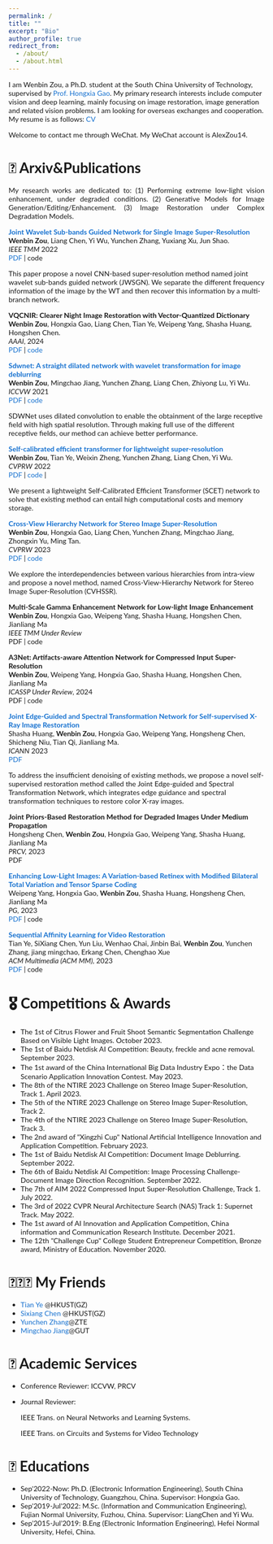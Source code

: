 ```yaml
---
permalink: /
title: ""
excerpt: "Bio"
author_profile: true
redirect_from: 
  - /about/
  - /about.html
---
```

<!-- bundle exec jekyll serve -->
I am Wenbin Zou, a Ph.D. student at the South China University of Technology, supervised by [Prof. Hongxia Gao](https://yanzhao.scut.edu.cn/open/ExpertInfo.aspx?zjbh=H81zJI-Popn6WACrL7cWMw==). My primary research interests include computer vision and deep learning, mainly focusing on image restoration, image generation and related vision problems. I am looking for overseas exchanges and cooperation. My resume is as follows: [CV](../files/WenbinZouCV_20231101_.pdf)

Welcome to contact me through WeChat. My WeChat account is AlexZou14. 

# 📝 Arxiv&Publications
<p style='text-align: justify;'> My research works are dedicated to: (1) Performing extreme low-light vision enhancement, under degraded conditions. (2) Generative Models for Image Generation/Editing/Enhancement. (3) Image Restoration under Complex Degradation Models.</p>

<style type="text/css">
    /* Color scheme stolen from Sergey Karayev */
    a {
    color: #1772d0;
    text-decoration:none !important;
    }
    a:focus, a:hover {
    color: #f09228;
    text-decoration:none !important;
    }
    table,td,th,tr{
    	border:none !important;
    }
    body,td,th,tr,p,a {
    font-family: 'Lato', Verdana, Helvetica, sans-serif;
    font-size: 14px
    }
    strong {
    font-family: 'Lato', Verdana, Helvetica, sans-serif;
    font-size: 14px;
    }
    heading {
    font-family: 'Lato', Verdana, Helvetica, sans-serif;
    font-size: 22px;
    }
    papertitle {
    font-family: 'Lato', Verdana, Helvetica, sans-serif;
    font-size: 14px;
    font-weight: 700
    }
    papertitle_just {
    font-family: 'Lato', Verdana, Helvetica, sans-serif;
    font-size: 14px;
    font-weight: 700;
    text-align: justify
    }
    name {
    font-family: 'Lato', Verdana, Helvetica, sans-serif;
    font-size: 32px;
    }
    .one
    {
    width: 160px;
    height: 160px;
    position: relative;
    }
    .two
    {
    width: 160px;
    height: 160px;
    position: absolute;
    transition: opacity .2s ease-in-out;
    -moz-transition: opacity .2s ease-in-out;
    -webkit-transition: opacity .2s ease-in-out;
    }
    .fade {
     transition: opacity .2s ease-in-out;
     -moz-transition: opacity .2s ease-in-out;
     -webkit-transition: opacity .2s ease-in-out;
    }
    span.highlight {
        background-color: #ffffd0;
    }
</style>
<!-- ################################  CONTENT START  ##################################################-->
<!-- <table width="100%" align="center" border="0" cellspacing="0" cellpadding="10"> -->

<tbody>





<!-- ###################################################################################################-->
<!-- Paper V ShadowDiffusion-->
<!-- <tr onmouseout="submit23_shadowdiffusion_stop()" onmouseover="submit23_shadowdiffusion_start()" > -->
<td width="20%">
<!-- <div class="one"> -->
<!-- <div class="two" id = 'submit23_shadowdiffusion_image'><img src='./files/submit23_after.png'></div>
<img src='./files/submit23_before.png'> -->
<!-- </div> -->
<script type="text/javascript">
// function submit23_shadowdiffusion_start() {
// document.getElementById('submit23_shadowdiffusion_image').style.opacity = "1";
// }
// function submit23_shadowdiffusion_stop() {
// document.getElementById('submit23_shadowdiffusion_image').style.opacity = "0";
// }
// submit23_shadowdiffusion_stop()
</script>
</td>
<td valign="top" width="80%">
  <a href="https://ieeexplore.ieee.org/document/9786841">
    <papertitle_just>Joint Wavelet Sub-bands Guided Network for Single Image Super-Resolution</papertitle_just>     
  </a>
  <br>
<strong>Wenbin Zou</strong>, Liang Chen, Yi Wu, Yunchen Zhang, Yuxiang Xu, Jun Shao.
<br>
<em>IEEE TMM</em> 2022 <br>
<a href="https://ieeexplore.ieee.org/document/9786841">PDF</a>
|
<a href="">code</a>
<p>This paper propose a novel CNN-based super-resolution method named joint wavelet sub-bands guided network (JWSGN). We separate the different frequency information of the image by the WT and then recover this information by a multi-branch network.</p>
</td>

<!-- Paper V ShadowDiffusion -->
<!-- ###################################################################################################-->
  

<td width="20%">
<!-- <div class="one"> -->
<!-- <div class="two" id = 'submit23_shadowdiffusion_image'><img src='./files/submit23_after.png'></div>
<img src='./files/submit23_before.png'> -->
<!-- </div> -->
<script type="text/javascript">
// function submit23_shadowdiffusion_start() {
// document.getElementById('submit23_shadowdiffusion_image').style.opacity = "1";
// }
// function submit23_shadowdiffusion_stop() {
// document.getElementById('submit23_shadowdiffusion_image').style.opacity = "0";
// }
// submit23_shadowdiffusion_stop()
</script>
</td>
<td valign="top" width="80%">
  <a href="">
    <papertitle_just>VQCNIR: Clearer Night Image Restoration with Vector-Quantized Dictionary</papertitle_just>
  </a>
  <br>
<strong>Wenbin Zou</strong>, Hongxia Gao, Liang Chen, Tian Ye, Weipeng Yang, Shasha Huang, Hongshen Chen.
  <br>
<em>AAAI</em>, 2024 <br>
<a href="https://arxiv.org/pdf/2312.08606">PDF</a>
|
<a href="https://github.com/AlexZou14/VQCNIR">code</a>
<p></p>
</td>



<!-- ###################################################################################################-->
<!-- Paper V ShadowDiffusion-->
<!-- <tr onmouseout="submit23_shadowdiffusion_stop()" onmouseover="submit23_shadowdiffusion_start()" > -->
<td width="20%">
<!-- <div class="one"> -->
<!-- <div class="two" id = 'submit23_shadowdiffusion_image'><img src='./files/submit23_after.png'></div>
<img src='./files/submit23_before.png'> -->
<!-- </div> -->
<script type="text/javascript">
// function submit23_shadowdiffusion_start() {
// document.getElementById('submit23_shadowdiffusion_image').style.opacity = "1";
// }
// function submit23_shadowdiffusion_stop() {
// document.getElementById('submit23_shadowdiffusion_image').style.opacity = "0";
// }
// submit23_shadowdiffusion_stop()
</script>
</td>
<td valign="top" width="80%">
  <a href="https://openaccess.thecvf.com/content/ICCV2021W/AIM/papers/Zou_SDWNet_A_Straight_Dilated_Network_With_Wavelet_Transformation_for_Image_ICCVW_2021_paper.pdf">
    <papertitle_just>Sdwnet: A straight dilated network with wavelet transformation for image deblurring</papertitle_just>     
  </a>
  <br>
<strong>Wenbin Zou</strong>, Mingchao Jiang, Yunchen Zhang, Liang Chen, Zhiyong Lu, Yi Wu.
  <br>
<em>ICCVW</em> 2021 <br>
<a href="https://openaccess.thecvf.com/content/ICCV2021W/AIM/papers/Zou_SDWNet_A_Straight_Dilated_Network_With_Wavelet_Transformation_for_Image_ICCVW_2021_paper.pdf">PDF</a>
|
<a href="https://github.com/FlyEgle/SDWNet">code</a>
<p>SDWNet uses dilated convolution to enable the obtainment of the large receptive field with high spatial resolution. Through making full use of the different receptive fields, our method can achieve better performance.</p>
</td>

<!-- Paper V ShadowDiffusion -->
<!-- ###################################################################################################-->
  


<!-- ###################################################################################################-->
<!-- Paper V ShadowDiffusion-->
<!-- <tr onmouseout="submit23_shadowdiffusion_stop()" onmouseover="submit23_shadowdiffusion_start()" > -->
<td width="20%">
<!-- <div class="one"> -->
<!-- <div class="two" id = 'submit23_shadowdiffusion_image'><img src='./files/submit23_after.png'></div>
<img src='./files/submit23_before.png'> -->
<!-- </div> -->
<script type="text/javascript">
// function submit23_shadowdiffusion_start() {
// document.getElementById('submit23_shadowdiffusion_image').style.opacity = "1";
// }
// function submit23_shadowdiffusion_stop() {
// document.getElementById('submit23_shadowdiffusion_image').style.opacity = "0";
// }
// submit23_shadowdiffusion_stop()
</script>
</td>
<td valign="top" width="80%">
  <a href="https://openaccess.thecvf.com/content/CVPR2022W/NTIRE/papers/Zou_Self-Calibrated_Efficient_Transformer_for_Lightweight_Super-Resolution_CVPRW_2022_paper.pdf">
    <papertitle_just>Self-calibrated efficient transformer for lightweight super-resolution </papertitle_just>     
  </a>
  <br>
<strong>Wenbin Zou</strong>, Tian Ye, Weixin Zheng, Yunchen Zhang, Liang Chen, Yi Wu.
  <br>
<em>CVPRW</em> 2022 <br>
<a href="https://openaccess.thecvf.com/content/CVPR2022W/NTIRE/papers/Zou_Self-Calibrated_Efficient_Transformer_for_Lightweight_Super-Resolution_CVPRW_2022_paper.pdf">PDF</a>
|
<a href="https://github.com/AlexZou14/SCET">code</a>
|
<p> We present a lightweight Self-Calibrated Efficient Transformer (SCET) network to solve that existing method can entail high computational costs and memory storage.</p>
</td>

<!-- Paper V ShadowDiffusion -->
<!-- ###################################################################################################-->
  





<!-- ###################################################################################################-->
<!-- Paper V ShadowDiffusion-->
<!-- <tr onmouseout="submit23_shadowdiffusion_stop()" onmouseover="submit23_shadowdiffusion_start()" > -->
<td width="20%">
<!-- <div class="one"> -->
<!-- <div class="two" id = 'submit23_shadowdiffusion_image'><img src='./files/submit23_after.png'></div>
<img src='./files/submit23_before.png'> -->
<!-- </div> -->
<script type="text/javascript">
// function submit23_shadowdiffusion_start() {
// document.getElementById('submit23_shadowdiffusion_image').style.opacity = "1";
// }
// function submit23_shadowdiffusion_stop() {
// document.getElementById('submit23_shadowdiffusion_image').style.opacity = "0";
// }
// submit23_shadowdiffusion_stop()
</script>
</td>
<td valign="top" width="80%">
  <a href="https://openaccess.thecvf.com/content/CVPR2023W/NTIRE/papers/Zou_Cross-View_Hierarchy_Network_for_Stereo_Image_Super-Resolution_CVPRW_2023_paper.pdf">
    <papertitle_just> Cross-View Hierarchy Network for Stereo Image Super-Resolution </papertitle_just>     
  </a>
  <br>
<strong>Wenbin Zou</strong>, Hongxia Gao, Liang Chen, Yunchen Zhang, Mingchao Jiang, Zhongxin Yu, Ming Tan.
  <br>
<em>CVPRW</em> 2023 <br>
<a href="https://openaccess.thecvf.com/content/CVPR2023W/NTIRE/papers/Zou_Cross-View_Hierarchy_Network_for_Stereo_Image_Super-Resolution_CVPRW_2023_paper.pdf">PDF</a>
|
<a href="https://github.com/AlexZou14/CVHSSR">code</a>
<p>We explore the interdependencies between various hierarchies from intra-view and propose a novel method, named Cross-View-Hierarchy Network for Stereo Image Super-Resolution (CVHSSR).</p>
</td>

<!-- Paper V ShadowDiffusion -->
<!-- ###################################################################################################-->
  






<!-- ###################################################################################################-->
<!-- Paper V ShadowDiffusion-->
<!-- <tr onmouseout="submit23_shadowdiffusion_stop()" onmouseover="submit23_shadowdiffusion_start()" > -->
<td width="20%">
<!-- <div class="one"> -->
<!-- <div class="two" id = 'submit23_shadowdiffusion_image'><img src='./files/submit23_after.png'></div>
<img src='./files/submit23_before.png'> -->
<!-- </div> -->
<script type="text/javascript">
// function submit23_shadowdiffusion_start() {
// document.getElementById('submit23_shadowdiffusion_image').style.opacity = "1";
// }
// function submit23_shadowdiffusion_stop() {
// document.getElementById('submit23_shadowdiffusion_image').style.opacity = "0";
// }
// submit23_shadowdiffusion_stop()
</script>
</td>
<td valign="top" width="80%">
  <a href="">
    <papertitle_just>Multi-Scale Gamma Enhancement Network for Low-light Image Enhancement</papertitle_just>     
  </a>
  <br>
<strong>Wenbin Zou</strong>, Hongxia Gao, Weipeng Yang, Shasha Huang, Hongshen Chen, Jianliang Ma
  <br>
<em>IEEE TMM Under Review</em> <br>
<a href="">PDF</a>
|
<a href="">code</a>
<!-- <a href="https://arxiv.org/pdf/2305.09533.pdf">PDF</a> -->
<!-- <a href="https://github.com/Owen718/NightHazeFormer">code</a>
<p>NightHazeFormer generates non-learnable prior queries that effectively guides the model to learn abundant prior features from input nighttime hazy images.</p> -->
<p></p>
</td>


<td width="20%">
<!-- <div class="one"> -->
<!-- <div class="two" id = 'submit23_shadowdiffusion_image'><img src='./files/submit23_after.png'></div>
<img src='./files/submit23_before.png'> -->
<!-- </div> -->
<script type="text/javascript">
// function submit23_shadowdiffusion_start() {
// document.getElementById('submit23_shadowdiffusion_image').style.opacity = "1";
// }
// function submit23_shadowdiffusion_stop() {
// document.getElementById('submit23_shadowdiffusion_image').style.opacity = "0";
// }
// submit23_shadowdiffusion_stop()
</script>
</td>
<td valign="top" width="80%">
  <a href="">
    <papertitle_just>A3Net: Artifacts-aware Attention Network for Compressed Input Super-Resolution</papertitle_just>     
  </a>
  <br>
<strong>Wenbin Zou</strong>, Weipeng Yang, Hongxia Gao, Shasha Huang, Hongshen Chen, Jianliang Ma
  <br>
<em>ICASSP Under Review</em>, 2024 <br>
<a href="">PDF</a>
|
<a href="">code</a>
<p></p>
</td>

<!-- Paper V ShadowDiffusion -->
<!-- ###################################################################################################-->
  





<!-- ###################################################################################################-->
<!-- Paper V ShadowDiffusion-->
<!-- <tr onmouseout="submit23_shadowdiffusion_stop()" onmouseover="submit23_shadowdiffusion_start()" > -->

<!-- Paper V ShadowDiffusion -->
<!-- ###################################################################################################-->
  
<!-- ###################################################################################################-->
<!-- Paper IV Reflectance, AAAI'23 -->
<!-- <tr onmouseout="aaai23_reflectance_stop()" onmouseover="aaai23_reflectance_start()" > -->


<!-- ###################################################################################################-->
<!-- Paper V ShadowDiffusion-->
<!-- <tr onmouseout="submit23_shadowdiffusion_stop()" onmouseover="submit23_shadowdiffusion_start()" > -->
<td width="20%">
<!-- <div class="one"> -->
<!-- <div class="two" id = 'submit23_shadowdiffusion_image'><img src='./files/submit23_after.png'></div>
<img src='./files/submit23_before.png'> -->
<!-- </div> -->
<script type="text/javascript">
// function submit23_shadowdiffusion_start() {
// document.getElementById('submit23_shadowdiffusion_image').style.opacity = "1";
// }
// function submit23_shadowdiffusion_stop() {
// document.getElementById('submit23_shadowdiffusion_image').style.opacity = "0";
// }
// submit23_shadowdiffusion_stop()
</script>
</td>
<td valign="top" width="80%">
  <a href="https://link.springer.com/chapter/10.1007/978-3-031-44210-0_33">
    <papertitle_just>Joint Edge-Guided and Spectral Transformation Network for Self-supervised X-Ray Image Restoration </papertitle_just>     
  </a>
  <br>
Shasha Huang, <strong>Wenbin Zou</strong>, Hongxia Gao, Weipeng Yang, Hongsheng Chen, Shicheng Niu, Tian Qi, Jianliang Ma. 
  <br>
<em>ICANN</em> 2023 <br>
<a href="https://link.springer.com/chapter/10.1007/978-3-031-44210-0_33">PDF</a>

<p>To address the insufficient denoising of existing methods, we propose a novel self-supervised restoration method called the Joint Edge-guided and Spectral Transformation Network, which integrates edge guidance and spectral transformation techniques to restore color X-ray images.</p>
</td>

<!-- Paper V ShadowDiffusion -->
<!-- ###################################################################################################-->
  




<!-- ###################################################################################################-->
<!-- Paper V ShadowDiffusion-->
<!-- <tr onmouseout="submit23_shadowdiffusion_stop()" onmouseover="submit23_shadowdiffusion_start()" > -->
<td width="20%">
<!-- <div class="one"> -->
<!-- <div class="two" id = 'submit23_shadowdiffusion_image'><img src='./files/submit23_after.png'></div>
<img src='./files/submit23_before.png'> -->
</td>
<td valign="top" width="80%">
  <a href="">
    <papertitle_just>Joint Priors-Based Restoration Method for Degraded Images Under Medium Propagation</papertitle_just>     
  </a>
  <br>
Hongsheng Chen, <strong>Wenbin Zou</strong>, Hongxia Gao, Weipeng Yang, Shasha Huang, Jianliang Ma
  <br>
<em>PRCV,</em> 2023 <br>
<a href="">PDF</a>

<p></p>
</td>

<!-- Paper V ShadowDiffusion -->
<!-- ###################################################################################################-->


<!-- ###################################################################################################-->
<!-- Paper V ShadowDiffusion-->
<!-- <tr onmouseout="submit23_shadowdiffusion_stop()" onmouseover="submit23_shadowdiffusion_start()" > -->
<td width="20%">
<!-- <div class="one"> -->
<!-- <div class="two" id = 'submit23_shadowdiffusion_image'><img src='./files/submit23_after.png'></div>
<img src='./files/submit23_before.png'> -->
</td>
<td valign="top" width="80%">
  <a href="https://diglib.eg.org/xmlui/handle/10.1111/cgf14960">
    <papertitle_just>Enhancing Low-Light Images: A Variation-based Retinex with Modified Bilateral Total Variation and Tensor Sparse Coding </papertitle_just>     
  </a>
  <br>
Weipeng Yang, Hongxia Gao, <strong>Wenbin Zou</strong>, Shasha Huang, Hongsheng Chen, Jianliang Ma
  <br>
<em>PG,</em> 2023 <br>
<a href="https://diglib.eg.org/xmlui/handle/10.1111/cgf14960">PDF</a>
|
<a href="">code</a>
<p></p>
</td>

<!-- Paper V ShadowDiffusion -->
<!-- ###################################################################################################-->
  
<!-- ###################################################################################################-->
<!-- Paper V ShadowDiffusion-->
<!-- <tr onmouseout="submit23_shadowdiffusion_stop()" onmouseover="submit23_shadowdiffusion_start()" > -->
<td width="20%">
<!-- <div class="one"> -->
<!-- <div class="two" id = 'submit23_shadowdiffusion_image'><img src='./files/submit23_after.png'></div>
<img src='./files/submit23_before.png'> -->
<!-- </div> -->
<script type="text/javascript">
// function submit23_shadowdiffusion_start() {
// document.getElementById('submit23_shadowdiffusion_image').style.opacity = "1";
// }
// function submit23_shadowdiffusion_stop() {
// document.getElementById('submit23_shadowdiffusion_image').style.opacity = "0";
// }
// submit23_shadowdiffusion_stop()
</script>
</td>
<td valign="top" width="80%">
  <a href="https://dl.acm.org/doi/10.1145/3581783.3611742">
    <papertitle_just>Sequential Affinity Learning for Video Restoration</papertitle_just>     
  </a>
  <br>
Tian Ye, SiXiang Chen, Yun Liu, Wenhao Chai, Jinbin Bai, <strong>Wenbin Zou</strong>, Yunchen Zhang, jiang mingchao, Erkang Chen, Chenghao Xue
  <br>
<em>ACM Multimedia (ACM MM),</em> 2023 <br>
<a href="https://dl.acm.org/doi/10.1145/3581783.3611742">PDF</a>
|
<a href="">code</a>
<p></p>
</td>

<!-- Paper V ShadowDiffusion -->
<!-- ###################################################################################################-->



</tbody>


# 🎖 Competitions & Awards
- The 1st of Citrus Flower and Fruit Shoot Semantic Segmentation Challenge Based on Visible Light Images. October 2023.
- The 1st of Baidu Netdisk AI Competition: Beauty, freckle and acne removal. September 2023.
- The 1st award of the China International Big Data Industry Expo：the Data Scenario Application Innovation Contest. May 2023.
- The 8th of the NTIRE 2023 Challenge on Stereo Image Super-Resolution, Track 1. April 2023.
- The 5th of the NTIRE 2023 Challenge on Stereo Image Super-Resolution, Track 2.
- The 4th of the NTIRE 2023 Challenge on Stereo Image Super-Resolution, Track 3.
- The 2nd award of "Xingzhi Cup" National Artificial Intelligence Innovation and Application Competition. February 2023.
- The 1st of Baidu Netdisk AI Competition: Document Image Deblurring. September 2022.
- The 6th of Baidu Netdisk AI Competition: Image Processing Challenge-Document Image Direction Recognition. September 2022.
- The 7th of AIM 2022 Compressed Input Super-Resolution Challenge, Track 1. July 2022.
- The 3rd of 2022 CVPR Neural Architecture Search (NAS) Track 1: Supernet Track. May 2022.
- The 1st award of AI Innovation and Application Competition, China information and Communication Research Institute. December 2021.
- The 12th "Challenge Cup" College Student Entrepreneur Competition, Bronze award, Ministry of Education. November 2020.
  
# 🧑‍🤝‍🧑 My Friends
- [Tian Ye](https://owen718.github.io/) @HKUST(GZ)
- [Sixiang Chen](https://sixiangchen.com) @HKUST(GZ)
- [Yunchen Zhang](https://scholar.google.com/citations?user=GogMKLIAAAAJ&hl=en)@ZTE 
- [Mingchao Jiang](https://scholar.google.com/citations?user=-Br9r7-SC6cC&hl=en)@GUT

# 💬 Academic Services
- Conference Reviewer: ICCVW, PRCV
- Journal Reviewer: 
  
  IEEE Trans. on Neural Networks and Learning Systems.

  IEEE Trans. on Circuits and Systems for Video Technology 


# 📖 Educations
- Sep'2022-Now: Ph.D. (Electronic Information Engineering), South China University of Technology, Guangzhou, China. Supervisor: Hongxia Gao.
- Sep'2019-Jul'2022: M.Sc. (Information and Communication Engineering), Fujian Normal University, Fuzhou, China. Supervisor: LiangChen and Yi Wu.
- Sep’2015-Jul’2019: B.Eng (Electronic Information Engineering), Hefei Normal University, Hefei, China.

<script type="text/javascript" id="clustrmaps" src="//clustrmaps.com/map_v2.js?d=nO2OglnuM0fvvpRYJbg2jk7y5alRISB3tXeKoWNcxCc&cl=ffffff&w=a"></script>